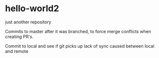 # hello-world2
just another repository




Commits to master after it was branched, to force merge conflicts when creating PR's.

Commit to local and see if git picks up lack of sync caused between local and remote
